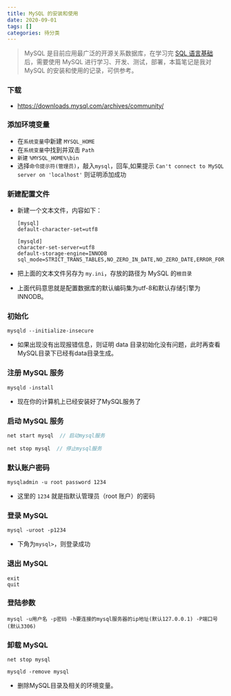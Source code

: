 ```yaml
---
title: MySQL 的安装和使用
date: 2020-09-01
tags: []
categories: 待分类
---
```


> MySQL 是目前应用最广泛的开源关系数据库，在学习完 [SQL 语言基础](/SQL基础)后，需要使用 MySQL 进行学习、开发、测试，部署，本篇笔记是我对 MySQL 的安装和使用的记录，可供参考。

### 下载

- https://downloads.mysql.com/archives/community/

### 添加环境变量

- 在`系统变量`中新建 `MYSQL_HOME`
- 在`系统变量`中找到并双击 `Path`
- `新建` `%MYSQL_HOME%\bin`
- 选择`命令提示符(管理员)`，敲入`mysql`，回车,如果提示 `Can't connect to MySQL server on 'localhost'` 则证明添加成功

### 新建配置文件

- 新建一个文本文件，内容如下：

    ```properties
    [mysql]
    default-character-set=utf8
    
    [mysqld]
    character-set-server=utf8
    default-storage-engine=INNODB
    sql_mode=STRICT_TRANS_TABLES,NO_ZERO_IN_DATE,NO_ZERO_DATE,ERROR_FOR_DIVISION_BY_ZERO,NO_AUTO_CREATE_USER,NO_ENGINE_SUBSTITUTION
    ```

- 把上面的文本文件另存为 `my.ini`，存放的路径为 MySQL 的`根目录`
- 上面代码意思就是配置数据库的默认编码集为utf-8和默认存储引擎为INNODB。

### 初始化

```
mysqld --initialize-insecure
```

- 如果出现没有出现报错信息，则证明 data 目录初始化没有问题，此时再查看MySQL目录下已经有data目录生成。


### 注册 MySQL 服务

```
mysqld -install
```

- 现在你的计算机上已经安装好了MySQL服务了

### 启动 MySQL 服务

```java
net start mysql  // 启动mysql服务
    
net stop mysql  // 停止mysql服务
```

### 默认账户密码

```
mysqladmin -u root password 1234
```

- 这里的 `1234` 就是指默认管理员（root 账户）的密码


### 登录 MySQL

```
mysql -uroot -p1234
```

- 下角为`mysql>`，则登录成功


### 退出 MySQL

```
exit
quit
```

### 登陆参数

```
mysql -u用户名 -p密码 -h要连接的mysql服务器的ip地址(默认127.0.0.1) -P端口号(默认3306)
```

### 卸载 MySQL

```
net stop mysql

mysqld -remove mysql
```

- 删除MySQL目录及相关的环境变量。